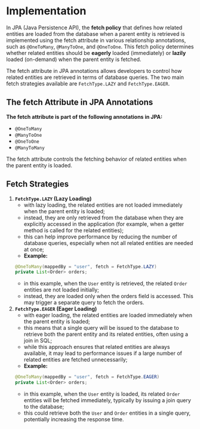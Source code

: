 # Implementation
In JPA (Java Persistence API), the **fetch policy** that defines how related entities are
loaded from the database when a parent entity is retrieved is implemented using the fetch
attribute in various relationship annotations, such as `@OneToMany`, `@ManyToOne`, and `@OneToOne`.
This fetch policy determines whether related entities should be **eagerly** loaded (immediately)
or **lazily** loaded (on-demand) when the parent entity is fetched.

The fetch attribute in JPA annotations allows developers to control how related entities are
retrieved in terms of database queries. The two main fetch strategies available are `FetchType.LAZY` 
and `FetchType.EAGER`.

## The fetch Attribute in JPA Annotations

**The fetch attribute is part of the following annotations in JPA:**
- `@OneToMany`
- `@ManyToOne`
- `@OneToOne`
- `@ManyToMany`

The fetch attribute controls the fetching behavior of related entities when the parent entity is loaded.

## Fetch Strategies

1. **`FetchType.LAZY` (Lazy Loading)**
   - with lazy loading, the related entities are not loaded immediately when the parent entity
   is loaded;
   - instead, they are only retrieved from the database when they are explicitly accessed
   in the application (for example, when a getter method is called for the related entities);
   - this can help improve performance by reducing the number of database queries, especially
   when not all related entities are needed at once;
   - **Example:**
   ```java
   @OneToMany(mappedBy = "user", fetch = FetchType.LAZY)
   private List<Order> orders;
   ```
   - in this example, when the `User` entity is retrieved, the related `Order` entities
are not loaded initially;
   - instead, they are loaded only when the orders field is accessed.
This may trigger a separate query to fetch the orders.
2. **`FetchType.EAGER` (Eager Loading)**
   - with eager loading, the related entities are loaded immediately when the parent entity is loaded;
   - this means that a single query will be issued to the database to retrieve both the parent
   entity and its related entities, often using a join in SQL;
   - while this approach ensures that related entities are always available, it may lead to performance
   issues if a large number of related entities are fetched unnecessarily;
   - **Example:**
   ```java
   @OneToMany(mappedBy = "user", fetch = FetchType.EAGER)
   private List<Order> orders;
   ```
   - in this example, when the `User` entity is loaded, its related `Order` entities will
   be fetched immediately, typically by issuing a join query to the database;
   - this could retrieve both the `User` and `Order` entities in a single query,
   potentially increasing the response time.


